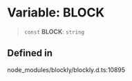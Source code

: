 # Variable: BLOCK

> `const` **BLOCK**: `string`

## Defined in

node_modules/blockly/blockly.d.ts:10895
